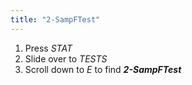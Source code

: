 ```yaml
---
title: "2-SampFTest"
---
```


1. Press *STAT*
2. Slide over to *TESTS*
3. Scroll down to *E* to find ***2-SampFTest***
